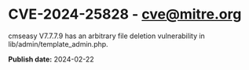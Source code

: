 # CVE-2024-25828 - cve@mitre.org

cmseasy V7.7.7.9 has an arbitrary file deletion vulnerability in lib/admin/template_admin.php.

**Publish date:** 2024-02-22
